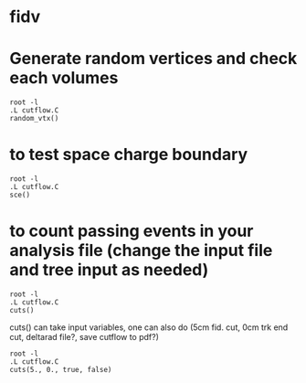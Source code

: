 # fidv

# Generate random vertices and check each volumes
```
root -l
.L cutflow.C
random_vtx()
```


# to test space charge boundary
```
root -l
.L cutflow.C
sce()
```

# to count passing events in your analysis file (change the input file and tree input as needed)
```
root -l
.L cutflow.C
cuts()
```

cuts() can take input variables,
one can also do
(5cm fid. cut, 0cm trk end cut, deltarad file?, save cutflow to pdf?)
```
root -l
.L cutflow.C
cuts(5., 0., true, false)
```



